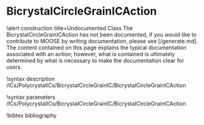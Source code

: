 <!-- MOOSE Documentation Stub: Remove this when content is added. -->

# BicrystalCircleGrainICAction

!alert construction title=Undocumented Class
The BicrystalCircleGrainICAction has not been documented, if you would like to contribute to MOOSE by writing
documentation, please see [/generate.md]. The content contained on this page explains the typical
documentation associated with an action; however, what is contained is ultimately determined by what
is necessary to make the documentation clear for users.

!syntax description /ICs/PolycrystalICs/BicrystalCircleGrainIC/BicrystalCircleGrainICAction

!syntax parameters /ICs/PolycrystalICs/BicrystalCircleGrainIC/BicrystalCircleGrainICAction

!bibtex bibliography

